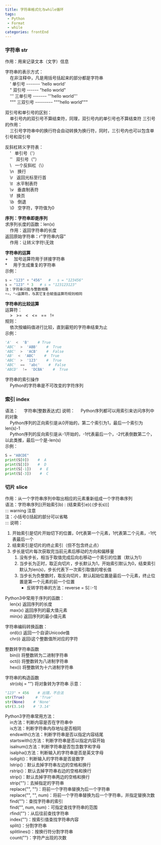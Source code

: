 ```yaml
---
title: 字符串格式化与while循环
tags: 
 - Python
 - Format
 - while
categories: frontEnd
---
```


### 字符串 str
作用：用来记录文本（文字）信息  

字符串的表示方式：  
&nbsp;&nbsp;&nbsp;&nbsp;在非注释中，凡是用括号括起来的部分都是字符串  
&nbsp;&nbsp;&nbsp;&nbsp;' 单引号 ------- 'hello world'  
&nbsp;&nbsp;&nbsp;&nbsp;" 双引号 ------ "hello world"  
&nbsp;&nbsp;&nbsp;&nbsp;''' 三单引号 ------- '''hello world'''  
&nbsp;&nbsp;&nbsp;&nbsp;""" 三双引号 --------- """hello world"""
        
双引号和单引号的区别：  
&nbsp;&nbsp;&nbsp;&nbsp;单引号内的双引号不算结束符，同理，双引号内的单引号也不算结束符
三引号的作用：  
&nbsp;&nbsp;&nbsp;&nbsp;三引号字符串中的换行符会自动转换为换行符，同时，三引号内也可以包含单引号和双引号
        
反斜杠转义字符表：  
&nbsp;&nbsp;&nbsp;&nbsp;\'  &nbsp; 单引号（'）  
&nbsp;&nbsp;&nbsp;&nbsp;\'' &nbsp; 双引号（"）  
&nbsp;&nbsp;&nbsp;&nbsp;\\  &nbsp; 一个反斜杠（\）  
&nbsp;&nbsp;&nbsp;&nbsp;\n  &nbsp; 换行  
&nbsp;&nbsp;&nbsp;&nbsp;\r  &nbsp; 返回光标至行首  
&nbsp;&nbsp;&nbsp;&nbsp;\t  &nbsp; 水平制表符  
&nbsp;&nbsp;&nbsp;&nbsp;\v  &nbsp; 垂直制表符  
&nbsp;&nbsp;&nbsp;&nbsp;\f  &nbsp; 换页  
&nbsp;&nbsp;&nbsp;&nbsp;\b  &nbsp; 倒退  
&nbsp;&nbsp;&nbsp;&nbsp;\0  &nbsp; 空字符，字符值为0
        
**序列：字符串即是序列**  
求序列长度的函数：len(x)   
&nbsp;&nbsp;&nbsp;&nbsp;作用：返回字符串的长度  
返回原始字符串：r"字符串内容"  
&nbsp;&nbsp;&nbsp;&nbsp;作用：让转义字符\无效
        
**字符串的运算**  
    + &nbsp;&nbsp;&nbsp;&nbsp;加号运算符用于拼接字符串   
    * &nbsp;&nbsp;&nbsp;&nbsp;用于生成重复的字符串  
示例：
```python
s = "123" + "456"   #   s = "123456"
s = "123" * 3   # s = "123123123"
注：字符串只能与整数相乘
+=，*=运算符，与其它复合赋值运算符规则相同
```
        
**字符串的比较运算**  
运算符：  
&nbsp;&nbsp;&nbsp;&nbsp;> &nbsp; >= &nbsp; < &nbsp; <= &nbsp; ==  &nbsp; !=  
规则：  
&nbsp;&nbsp;&nbsp;&nbsp;依次按编码值进行比较，直到最短的字符串结束为止  
示例：
```python
'A'  <  'B'    # True
'ABC'  >  'ABB'    #  True
'ABC'  >  'ACB'    #  False
'AB'  <  'ABC'    #  True
'ABC'  >  '123'    #  True
'ABC'  ==  'abc'    #  False
'ABCD'  !=  'DCBA'    #  True
```
            
字符串的索引操作  
&nbsp;&nbsp;&nbsp;&nbsp;Python的字符串是不可改变的字符序列
    
### 索引 index
语法：
&nbsp;&nbsp;&nbsp;&nbsp;字符串[整数表达式]
说明：
&nbsp;&nbsp;&nbsp;&nbsp;Python序列都可以用索引来访问序列中的对象  
&nbsp;&nbsp;&nbsp;&nbsp;Python序列的正向索引是从0开始的，第二个索引为1，最后一个索引为len(s)-1  
&nbsp;&nbsp;&nbsp;&nbsp;Python序列的反向索引是从-1开始的，-1代表最后一个，-2代表倒数第二个，以此类推，最后一个是-len(s)  
示例：
```python
S = "ABCDE"
print(S[0])    #  A
print(S[3])    #  D
print(S[-1])    #  E
print(S[-3])    #  C
```
            
### 切片 slice
作用：从一个字符串序列中取出相应的元素重新组成一个字符串序列  
语法：字符串序列[(开始索引b) : (结束索引e)(:(步长s))]  
::: warning 注意  
注：小括号()括起的部分可以省略  
:::
说明：
1. 开始索引是切片开始切下的位置，0代表第一个元素，1代表第二个元素，-1代表最后一个
2. 结束索引是切片的终止索引（但不包含终止点）
3. 步长是切片每次获取完当前元素后移动的方向和偏移量
   1. 没有步长，相当于取值完成后向右移动一个索引的位置（默认为1）
   2. 当步长为正时，取正向切片，步长默认为1，开始索引默认为0，结束索引默认为len(s)，步长代表下一次索引取值的增长值
   3. 当步长为负整数时，取反向切片，默认起始位置是最后一个元素，终止位置是第一个元素的前一个位置
        * 反转字符串的方法：reverse = S[::-1]
             
Python3中常用于序列的函数：  
&nbsp;&nbsp;&nbsp;&nbsp;len(x)&nbsp;返回序列的长度  
&nbsp;&nbsp;&nbsp;&nbsp;max(x)&nbsp;返回序列的最大值元素  
&nbsp;&nbsp;&nbsp;&nbsp;min(x)&nbsp;返回序列的最小值元素  
        
字符串编码转换函数：  
&nbsp;&nbsp;&nbsp;&nbsp;ord(c)&nbsp;返回一个自读Unicode值  
&nbsp;&nbsp;&nbsp;&nbsp;chr(i)&nbsp;返回i这个整数值所对应的字符  
        
整数转字符串函数  
&nbsp;&nbsp;&nbsp;&nbsp;bin(i)&nbsp;将整数转为二进制字符串  
&nbsp;&nbsp;&nbsp;&nbsp;oct(i)&nbsp;将整数转为八进制字符串  
&nbsp;&nbsp;&nbsp;&nbsp;hex(i)&nbsp;将整数转为十六进制字符串
        
字符串的构造函数  
&nbsp;&nbsp;&nbsp;&nbsp;str(obj = "")  将对象转为字符串
示意：
```python
"123" + 456    # 出错，不合法
str(True)     # 'True'
str(None)    # 'None'
str(3.14)    # '3.14'
```
        
Python3字符串常用方法：  
&nbsp;&nbsp;&nbsp;&nbsp;in方法：判断内容是否在字符串中  
&nbsp;&nbsp;&nbsp;&nbsp;is方法：判断字符串内存地址是否相同         
&nbsp;&nbsp;&nbsp;&nbsp;endswith()方法：判断字符串是否以指定内容结尾  
&nbsp;&nbsp;&nbsp;&nbsp;startswith()方法：判断字符串是否以指定内容开始  
&nbsp;&nbsp;&nbsp;&nbsp;isalnum()方法：判断字符串是否包含数字和字母  
&nbsp;&nbsp;&nbsp;&nbsp;isalpha()方法：判断输入的字符串是否是英文字母  
&nbsp;&nbsp;&nbsp;&nbsp;isdigit()：判断输入的字符串是否是数字  
&nbsp;&nbsp;&nbsp;&nbsp;lstrip()：默认去掉字符串左边的空格和换行  
&nbsp;&nbsp;&nbsp;&nbsp;rstrip()：默认去掉字符串右边的空格和换行  
&nbsp;&nbsp;&nbsp;&nbsp;strip()：默认去掉字符串两边的空格和换行  
&nbsp;&nbsp;&nbsp;&nbsp;strip("")：去掉指定的字符串  
&nbsp;&nbsp;&nbsp;&nbsp;replace("", "")：将前一个字符串替换为后一个字符串  
&nbsp;&nbsp;&nbsp;&nbsp;replace("", "", num)：将前一个字符串替换为后一个字符串，并指定替换次数  
&nbsp;&nbsp;&nbsp;&nbsp;find("")：查找字符串的索引  
&nbsp;&nbsp;&nbsp;&nbsp;find("", num, num)：可指定查找字符串的范围  
&nbsp;&nbsp;&nbsp;&nbsp;rfind("")：从后往前查找字符串  
&nbsp;&nbsp;&nbsp;&nbsp;index("")：按索引值查找字符串内容  
&nbsp;&nbsp;&nbsp;&nbsp;split()：分割字符串  
&nbsp;&nbsp;&nbsp;&nbsp;splitlines()：按换行符分割字符串  
&nbsp;&nbsp;&nbsp;&nbsp;count("")：字符产出现的次数

